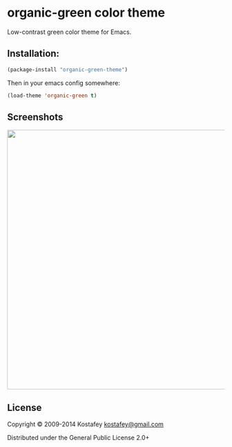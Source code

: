# organic-green color theme

Low-contrast green color theme for Emacs.

## Installation:

```lisp
(package-install "organic-green-theme")
```

Then in your emacs config somewhere:

```lisp
(load-theme 'organic-green t)
```

## Screenshots

<img src="https://dl.dropboxusercontent.com/u/820526/psw-switch-buffer.png" width="600" />

## License

Copyright © 2009-2014 Kostafey <kostafey@gmail.com>

Distributed under the General Public License 2.0+
